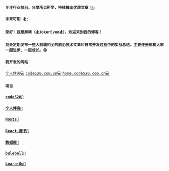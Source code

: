 #### `关注行业前沿，分享所见所学，持续输出优质文章 🚀;`

#### `未来可期 🏂;`

#### `您好！我是周靖（🏂JokerEven🏂），欢迎来到我的博客！`

#### `我会定期发布一些大前端相关的前沿技术文章和日常开发过程中的实战总结。主要还是想和大家一起进步、一起成长。😜`

#### `我开发的网站`

[`个人博客💻`](https://zhou125disorder.icu/)
[`code520.com.cn💻`](https://code520.com.cn/)
[`home.code520.com.cn💻`](https://home.code520.com.cn/)

#### `项目`
#### [`code520🧧`](https://github.com/jokereven/code520)
#### [`个人博客🧧`](https://github.com/jokereven/blog)
#### [`Hosts🧧`](https://github.com/jokereven/Hosts)
#### [`React-简书🧧`](https://gitee.com/jokereven/react-test)
#### [`数据库🧧`](https://gitee.com/jokereven/Database)
#### [`bulebell🧧`](https://gitee.com/jokereven/gin_web)
#### [`Learn-Go🧧`](https://gitee.com/jokereven/go_source_code)
